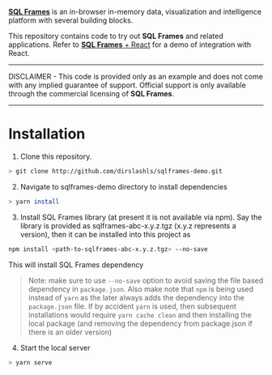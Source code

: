 [**SQL Frames**](https://sqlframes.com) is an in-browser in-memory data, visualization and intelligence platform with several building blocks. 

This repository contains code to try out **SQL Frames** and related applications. Refer to [**SQL Frames** + React](https://github.com/dirslashls/sqlframes-demo) for a demo of integration with React.

***
DISCLAIMER - This code is provided only as an example and does not come with any implied guarantee of support. Official support is only available through the commercial licensing of **SQL Frames**.
***

# Installation

1. Clone this repository.

```sh
> git clone http://github.com/dirslashls/sqlframes-demo.git
```

2. Navigate to sqlframes-demo directory to install dependencies

```sh
> yarn install
```

3. Install SQL Frames library (at present it is not available via npm).
Say the library is provided as sqlframes-abc-x.y.z.tgz (x.y.z represents
a version), then it can be installed into this project as

```sh
npm install <path-to-sqlframes-abc-x.y.z.tgz> --no-save
```

This will install SQL Frames dependency

> Note: make sure to use `--no-save` option to avoid saving the file based dependency in `package.json`. Also make note that `npm` is being used instead of `yarn` as the later always adds the dependency into the `package.json` file. If by accident `yarn` is used, then subsequent installations would require `yarn cache clean` and then installing the local package (and removing the dependency from package.json if there is an older version)

4. Start the local server

```sh
> yarn serve
```
